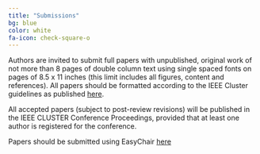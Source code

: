 ```yaml
---
title: "Submissions"
bg: blue
color: white
fa-icon: check-square-o
---
```


Authors are invited to submit full papers with unpublished, original work of not
more than 8 pages of double column text using single spaced fonts on pages of
8.5 x 11 inches (this limit includes all figures, content and references).  All
papers should be formatted according to the IEEE Cluster guidelines as published
[here](https://cluster2018.github.io/technical/).

All accepted papers (subject to post-review revisions) will be published in the
IEEE CLUSTER Conference Proceedings, provided that at least one author is registered
for the conference.

Papers should be submitted using EasyChair
[here](https://easychair.org/conferences/?conf=wrap18)
